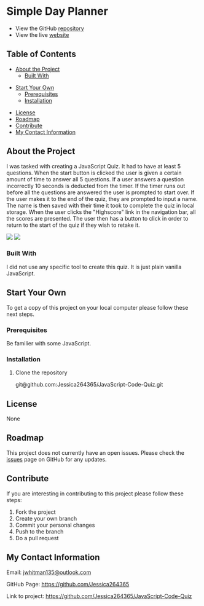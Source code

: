 # Simple Day Planner

- View the GitHub [repository](https://github.com/Jessica264365/JavaScript-Code-Quiz)
- View the live [website](https://jessica264365.github.io/JavaScript-Code-Quiz/)

## Table of Contents

- [About the Project](https://github.com/Jessica264365/JavaScript-Code-Quiz#about-the-project)
  - [Built With](https://github.com/Jessica264365/JavaScript-Code-Quiz#built-with)

* [Start Your Own](https://github.com/Jessica264365/JavaScript-Code-Quiz#start-your-own)
  - [Prerequisites](https://github.com/Jessica264365/JavaScript-Code-Quiz#prerequisites)
  - [Installation](https://github.com/Jessica264365/RJavaScript-Code-Quiz#installation)

- [License](https://github.com/Jessica264365/JavaScript-Code-Quiz#license)
- [Roadmap](https://github.com/Jessica264365/JavaScript-Code-Quiz#roadmap)
- [Contribute](https://github.com/Jessica264365/JavaScript-Code-Quiz#contribute)
- [My Contact Information](https://github.com/Jessica264365/JavaScript-Code-Quiz#my-contact-information)

## About the Project

I was tasked with creating a JavaScript Quiz. It had to have at least 5 questions. When the start button is clicked the user is given a certain amount of time to answer all 5 questions. If a user answers a question incorrectly 10 seconds is deducted from the timer. If the timer runs out before all the questions are answered the user is prompted to start over. If the user makes it to the end of the quiz, they are prompted to input a name. The name is then saved with their time it took to complete the quiz in local storage. When the user clicks the "Highscore" link in the navigation bar, all the scores are presented. The user then has a button to click in order to return to the start of the quiz if they wish to retake it.

![](./images/quizstart.PNG) ![](./images/quizques.PNG)

### Built With

I did not use any specific tool to create this quiz. It is just plain vanilla JavaScript.

## Start Your Own

To get a copy of this project on your local computer please follow these next steps.

### Prerequisites

Be familier with some JavaScript.

### Installation

1. Clone the repository

   git@github.<span></span>com:Jessica264365/JavaScript-Code-Quiz.git

## License

None

## Roadmap

This project does not currently have an open issues. Please check the [issues](https://github.com/Jessica264365/JavaScript-Code-Quiz/issues) page on GitHub for any updates.

## Contribute

If you are interesting in contributing to this project please follow these steps:

1. Fork the project
2. Create your own branch
3. Commit your personal changes
4. Push to the branch
5. Do a pull request

## My Contact Information

Email: jwhitman135@outlook.com

GitHub Page: https://github.com/Jessica264365

Link to project: https://github.com/Jessica264365/JavaScript-Code-Quiz
